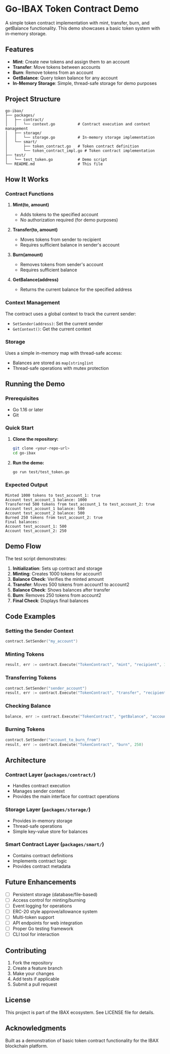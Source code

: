 # Go-IBAX Token Contract Demo

A simple token contract implementation with mint, transfer, burn, and getBalance functionality. This demo showcases a basic token system with in-memory storage.

## Features

- **Mint**: Create new tokens and assign them to an account
- **Transfer**: Move tokens between accounts
- **Burn**: Remove tokens from an account
- **GetBalance**: Query token balance for any account
- **In-Memory Storage**: Simple, thread-safe storage for demo purposes

## Project Structure

```
go-ibax/
├── packages/
│   ├── contract/
│   │   └── context.go          # Contract execution and context management
│   ├── storage/
│   │   └── storage.go          # In-memory storage implementation
│   └── smart/
│       ├── token_contract.go   # Token contract definition
│       └── token_contract_impl.go # Token contract implementation
├── test/
│   └── test_token.go           # Demo script
└── README.md                   # This file
```

## How It Works

### Contract Functions

1. **Mint(to, amount)**
   - Adds tokens to the specified account
   - No authorization required (for demo purposes)

2. **Transfer(to, amount)**
   - Moves tokens from sender to recipient
   - Requires sufficient balance in sender's account

3. **Burn(amount)**
   - Removes tokens from sender's account
   - Requires sufficient balance

4. **GetBalance(address)**
   - Returns the current balance for the specified address

### Context Management

The contract uses a global context to track the current sender:
- `SetSender(address)`: Set the current sender
- `GetContext()`: Get the current context

### Storage

Uses a simple in-memory map with thread-safe access:
- Balances are stored as `map[string]int`
- Thread-safe operations with mutex protection

## Running the Demo

### Prerequisites

- Go 1.16 or later
- Git

### Quick Start

1. **Clone the repository:**
   ```bash
   git clone <your-repo-url>
   cd go-ibax
   ```

2. **Run the demo:**
   ```bash
   go run test/test_token.go
   ```

### Expected Output

```
Minted 1000 tokens to test_account_1: true
Account test_account_1 balance: 1000
Transferred 500 tokens from test_account_1 to test_account_2: true
Account test_account_1 balance: 500
Account test_account_2 balance: 500
Burned 250 tokens from test_account_2: true
Final balances:
Account test_account_1: 500
Account test_account_2: 250
```

## Demo Flow

The test script demonstrates:

1. **Initialization**: Sets up contract and storage
2. **Minting**: Creates 1000 tokens for account1
3. **Balance Check**: Verifies the minted amount
4. **Transfer**: Moves 500 tokens from account1 to account2
5. **Balance Check**: Shows balances after transfer
6. **Burn**: Removes 250 tokens from account2
7. **Final Check**: Displays final balances

## Code Examples

### Setting the Sender Context

```go
contract.SetSender("my_account")
```

### Minting Tokens

```go
result, err := contract.Execute("TokenContract", "mint", "recipient", 1000)
```

### Transferring Tokens

```go
contract.SetSender("sender_account")
result, err := contract.Execute("TokenContract", "transfer", "recipient", 500)
```

### Checking Balance

```go
balance, err := contract.Execute("TokenContract", "getBalance", "account_address")
```

### Burning Tokens

```go
contract.SetSender("account_to_burn_from")
result, err := contract.Execute("TokenContract", "burn", 250)
```

## Architecture

### Contract Layer (`packages/contract/`)
- Handles contract execution
- Manages sender context
- Provides the main interface for contract operations

### Storage Layer (`packages/storage/`)
- Provides in-memory storage
- Thread-safe operations
- Simple key-value store for balances

### Smart Contract Layer (`packages/smart/`)
- Contains contract definitions
- Implements contract logic
- Provides contract metadata

## Future Enhancements

- [ ] Persistent storage (database/file-based)
- [ ] Access control for minting/burning
- [ ] Event logging for operations
- [ ] ERC-20 style approve/allowance system
- [ ] Multi-token support
- [ ] API endpoints for web integration
- [ ] Proper Go testing framework
- [ ] CLI tool for interaction

## Contributing

1. Fork the repository
2. Create a feature branch
3. Make your changes
4. Add tests if applicable
5. Submit a pull request

## License

This project is part of the IBAX ecosystem. See LICENSE file for details.

## Acknowledgments

Built as a demonstration of basic token contract functionality for the IBAX blockchain platform.



